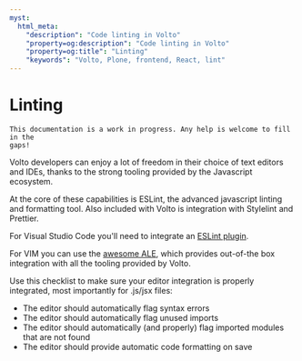 ```yaml
---
myst:
  html_meta:
    "description": "Code linting in Volto"
    "property=og:description": "Code linting in Volto"
    "property=og:title": "Linting"
    "keywords": "Volto, Plone, frontend, React, lint"
---
```


# Linting

```{note}
This documentation is a work in progress. Any help is welcome to fill in the
gaps!
```

Volto developers can enjoy a lot of freedom in their choice of text editors and
IDEs, thanks to the strong tooling provided by the Javascript ecosystem.

At the core of these capabilities is ESLint, the advanced javascript linting
and formatting tool. Also included with Volto is integration with Stylelint and
Prettier.

For Visual Studio Code you'll need to integrate an
[ESLint plugin](https://marketplace.visualstudio.com/items?itemName=dbaeumer.vscode-eslint).

For VIM you can use the [awesome ALE](https://github.com/dense-analysis/ale),
which provides out-of-the box integration with all the tooling provided by
Volto.

Use this checklist to make sure your editor integration is properly integrated,
most importantly for .js/jsx files:

- The editor should automatically flag syntax errors
- The editor should automatically flag unused imports
- The editor should automatically (and properly) flag imported modules that are not found
- The editor should provide automatic code formatting on save
